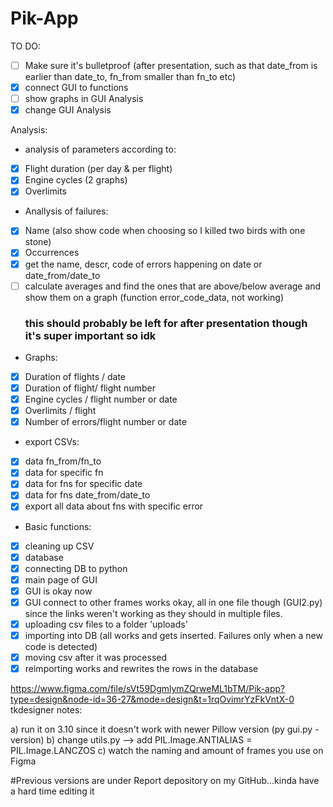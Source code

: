 <h1>Pik-App</h1>

TO DO:
- [ ]	Make sure it's bulletproof (after presentation, such as that date_from is earlier than date_to, fn_from smaller than fn_to etc)
- [x]	connect GUI to functions
- [ ]	show graphs in GUI Analysis
- [x]	change GUI Analysis

Analysis: 
- analysis of parameters according to:
- [x]	Flight duration (per day & per flight)
- [x]	Engine cycles (2 graphs)
- [x]	Overlimits
-	Anallysis of failures:
- [x]	Name (also show code when choosing so I killed two birds with one stone)
- [x]	Occurrences
- [x]	get the name, descr, code of errors happening on date or date_from/date_to
- [ ]	calculate averages and find the ones that are above/below average and show them on a graph (function error_code_data, not working)<h3>this should probably be left for after presentation though it's super important so idk</h3>
-	Graphs:
- [x]	Duration of flights / date
- [x]	Duration of flight/ flight number
- [x]	Engine cycles / flight number or date
- [x]	Overlimits / flight
- [x]	Number of errors/flight number or date
-	export CSVs:
- [x]	data fn_from/fn_to
- [x]	data for specific fn
- [x]	data for fns for specific date
- [x]	data for fns date_from/date_to
- [x]	export all data about fns with specific error
-	Basic functions:
- [x] cleaning up CSV 
- [x] database 
- [x] connecting DB to python 
- [x] main page of GUI 
- [x] GUI is okay now 
- [x] GUI connect to other frames works okay, all in one file though (GUI2.py) since the links weren't working as they should in multiple files. 
- [x] uploading csv files to a folder 'uploads' 
- [x] importing into DB (all works and gets inserted. Failures only when a new code is detected)
- [x] moving csv after it was processed
- [x] reimporting works and rewrites the rows in the database

https://www.figma.com/file/sVt59DgmlymZQrweML1bTM/Pik-app?type=design&node-id=36-27&mode=design&t=1rqOvimrYzFkVntX-0 tkdesigner notes:

a) run it on 3.10 since it doesn't work with newer Pillow version (py gui.py -version) 
b) change utils.py --> add PIL.Image.ANTIALIAS = PIL.Image.LANCZOS 
c) watch the naming and amount of frames you use on Figma


#Previous versions are under Report depository on my GitHub...kinda have a hard time editing it
